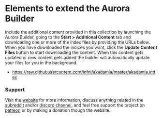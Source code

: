# Elements to extend the Aurora Builder
Include the additional content provided in this collection by launching the Aurora Builder, going to the **Start > Additional Content** tab and downloading one or more of the index files by providing the URLs below. When you have downloaded the indices you want, click the **Update Content Files** button to start downloading the content.
When this content gets updated or new content gets added the builder will automatically update your files for you in the background.

- https://raw.githubusercontent.com/infni/akadamia/master/akadamia.index


### Support
Visit the [website](http://www.dndbuilder.net "Aurora Builder Website") for more information, discuss anything related in the [subreddit](https://www.reddit.com/r/aurorabuilder "Aurora Builder Subreddit") and/or [discord channel](https://discord.gg/MmWvNFV), and feel free support the project on [patreon](https://www.patreon.com/aurorabuilder "Patreon page for Aurora Builder") or by making a donation though the website.
